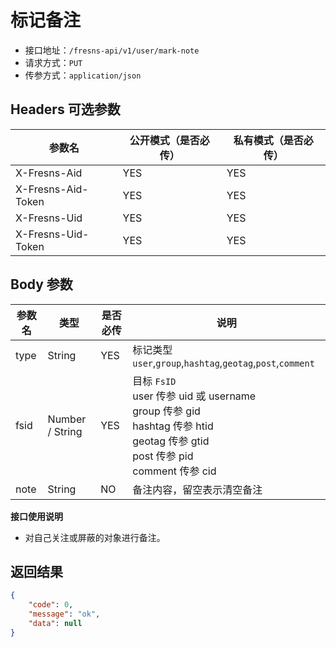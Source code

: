 # 标记备注

- 接口地址：`/fresns-api/v1/user/mark-note`
- 请求方式：`PUT`
- 传参方式：`application/json`

## Headers 可选参数

| 参数名 | 公开模式（是否必传） | 私有模式（是否必传） |
| --- | --- | --- |
| X-Fresns-Aid | YES | YES |
| X-Fresns-Aid-Token | YES | YES |
| X-Fresns-Uid | YES | YES |
| X-Fresns-Uid-Token | YES | YES |

## Body 参数

| 参数名 | 类型 | 是否必传 | 说明 |
| --- | --- | --- | --- |
| type | String | YES | 标记类型 `user`,`group`,`hashtag`,`geotag`,`post`,`comment` |
| fsid | Number / String | YES | 目标 `FsID`<br>user 传参 uid 或 username<br>group 传参 gid<br>hashtag 传参 htid<br>geotag 传参 gtid<br>post 传参 pid<br>comment 传参 cid |
| note | String | NO | 备注内容，留空表示清空备注 |

**接口使用说明**

- 对自己关注或屏蔽的对象进行备注。

## 返回结果

```json
{
    "code": 0,
    "message": "ok",
    "data": null
}
```
